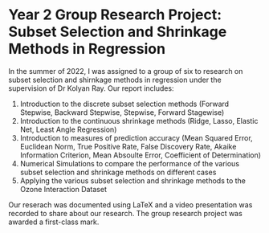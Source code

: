 # Year 2 Group Research Project: Subset Selection and Shrinkage Methods in Regression
In the summer of 2022, I was assigned to a group of six to research on subset selection and shirnkage methods in regression under the supervision of Dr Kolyan Ray. Our report includes:
1. Introduction to the discrete subset selection methods (Forward Stepwise, Backward Stepwise, Stepwise, Forward Stagewise)
2. Introduction to the continuous shrinkage methods (Ridge, Lasso, Elastic Net, Least Angle Regression)
3. Introduction to measures of prediction accuracy (Mean Squared Error, Euclidean Norm, True Positive Rate, False Discovery Rate, Akaike Information Criterion, Mean Absoulte Error, Coefficient of Determination)
4. Numerical Simulations to compare the performance of the various subset selection and shrinkage methods on different cases
5. Applying the various subset selection and shrinkage methods to the Ozone Interaction Dataset

Our reserach was documented using LaTeX and a video presentation was recorded to share about our research. The group research project was awarded a first-class mark.
